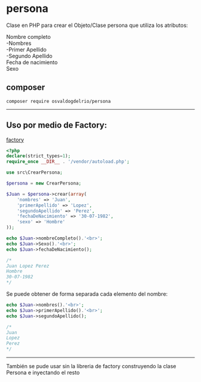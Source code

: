 # persona
Clase en PHP para crear el Objeto/Clase persona que utiliza los atributos:

Nombre completo\
    -Nombres\
    -Primer Apellido\
    -Segundo Apellido\
Fecha de nacimiento\
Sexo

## composer

```shell
composer require osvaldogdelrio/persona
```


---------------------------------------------------------------------------
## Uso por medio de Factory:

[factory](https://github.com/OsvaldoGDelRio/factory)

```php
<?php
declare(strict_types=1);
require_once __DIR__ . '/vendor/autoload.php';

use src\CrearPersona;

$persona = new CrearPersona;

$Juan = $persona->crear(array(
    'nombres' => 'Juan',
    'primerApellido' => 'Lopez',
    'segundoApellido' => 'Perez',
    'fechaDeNacimiento' => '30-07-1982',
    'sexo' => 'Hombre'
));

echo $Juan->nombreCompleto().'<br>';
echo $Juan->Sexo().'<br>';
echo $Juan->fechaDeNacimiento();

/*
Juan Lopez Perez
Hombre
30-07-1982
*/
```

Se puede obtener de forma separada cada elemento del nombre:

```php
echo $Juan->nombres().'<br>';
echo $Juan->primerApellido().'<br>';
echo $Juan->segundoApellido();

/*
Juan
Lopez
Perez
*/
```
---------------------------------------------------
También se pude usar sin la libreria de factory construyendo la clase Persona e inyectando el resto